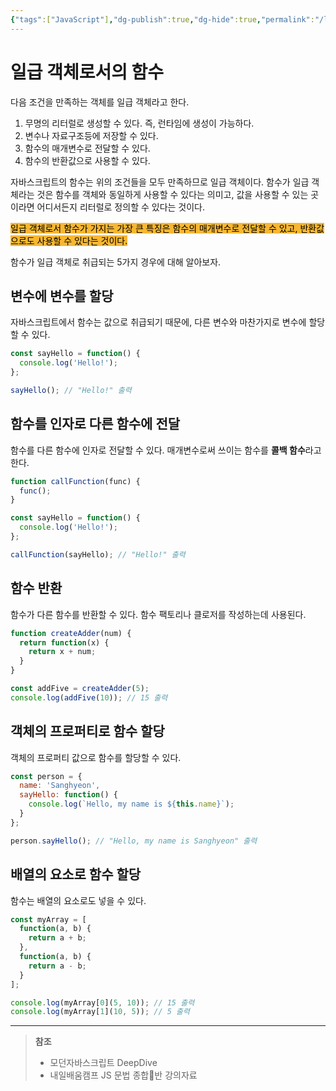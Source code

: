 ```yaml
---
{"tags":["JavaScript"],"dg-publish":true,"dg-hide":true,"permalink":"/language/java-script//","hide":true,"dgPassFrontmatter":true,"noteIcon":""}
---
```


# 일급 객체로서의 함수
다음 조건을 만족하는 객체를 일급 객체라고 한다.
1. 무명의 리터럴로 생성할 수 있다. 즉, 런타임에 생성이 가능하다.
2. 변수나 자료구조등에 저장할 수 있다.
3. 함수의 매개변수로 전달할 수 있다.
4. 함수의 반환값으로 사용할 수 있다.

자바스크립트의 함수는 위의 조건들을 모두 만족하므로 일급 객체이다.
함수가 일급 객체라는 것은 함수를 객체와 동일하게 사용할 수 있다는 의미고, 값을 사용할 수 있는 곳이라면 어디서든지 리터럴로 정의할 수 있다는 것이다.

<mark style='background:#f7b731'>일급 객체로서 함수가 가지는 가장 큰 특징은 함수의 매개변수로 전달할 수 있고, 반환값으로도 사용할 수 있다는 것이다.</mark>

함수가 일급 객체로 취급되는 5가지 경우에 대해 알아보자.

## 변수에 변수를 할당
자바스크립트에서 함수는 값으로 취급되기 때문에, 다른 변수와 마찬가지로 변수에 할당할 수 있다.
```js
const sayHello = function() {
  console.log('Hello!');
};

sayHello(); // "Hello!" 출력
```

## 함수를 인자로 다른 함수에 전달
함수를 다른 함수에 인자로 전달할 수 있다. 매개변수로써 쓰이는 함수를 **콜백 함수**라고 한다.
```js
function callFunction(func) {
  func();
}

const sayHello = function() {
  console.log('Hello!');
};

callFunction(sayHello); // "Hello!" 출력
```

## 함수 반환
함수가 다른 함수를 반환할 수 있다. 함수 팩토리나 클로저를 작성하는데 사용된다.
```js
function createAdder(num) {
  return function(x) {
    return x + num;
  }
}

const addFive = createAdder(5);
console.log(addFive(10)); // 15 출력
```

## 객체의 프로퍼티로 함수 할당
객체의 프로퍼티 값으로 함수를 할당할 수 있다.
```js
const person = {
  name: 'Sanghyeon',
  sayHello: function() {
    console.log(`Hello, my name is ${this.name}`);
  }
};

person.sayHello(); // "Hello, my name is Sanghyeon" 출력
```

## 배열의 요소로 함수 할당
함수는 배열의 요소로도 넣을 수 있다.
```js
const myArray = [
  function(a, b) {
    return a + b;
  },
  function(a, b) {
    return a - b;
  }
];

console.log(myArray[0](5, 10)); // 15 출력
console.log(myArray[1](10, 5)); // 5 출력
```


---
> **참조**
> - 모던자바스크립트 DeepDive
> - 내일배움캠프 JS 문법 종합반 강의자료